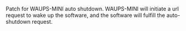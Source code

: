 Patch for WAUPS-MINI auto shutdown.
WAUPS-MINI will initiate a url request to wake up the software, and the software will fulfill the auto-shutdown request.
